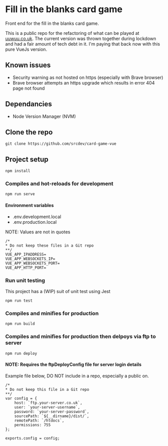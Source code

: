 # Fill in the blanks card game
Front end for the fill in the blanks card game.

This is a public repo for the refactoring of what can be played at [uuwuu.co.uk](http://uuwuu.co.uk).
The current version was thrown together during lockdown and had a fair amount of tech debt in it. I'm paying that back now with this pure VueJs version.

## Known issues
* Security warning as not hosted on https (especially with Brave browser)
* Brave browser attempts an https upgrade which results in error 404 page not found

## Dependancies
* Node Version Manager (NVM)

## Clone the repo
```
git clone https://github.com/srcdev/card-game-vue
```

## Project setup
```
npm install
```

### Compiles and hot-reloads for development
```
npm run serve
```
#### Environment variables

* .env.development.local
* .env.production.local

NOTE: Values are not in quotes
```
/*
* Do not keep these files in a Git repo
**/
VUE_APP_IPADDRESS=
VUE_APP_WEBSOCKETS_IP=
VUE_APP_WEBSOCKETS_PORT=
VUE_APP_HTTP_PORT=
```

### Run unit testing
This project has a (WIP) suit of unit test using Jest
```
npm run test
```

### Compiles and minifies for production
```
npm run build
```
### Compiles and minifies for production then delpoys via ftp to server
```
npm run deploy
```
#### NOTE: Requires the ftpDeployConfig file for server login details
Example file below, DO NOT include in a repo, especially a public on.
```
/*
* Do not keep this file in a Git repo
**/
var config = {
    host: `ftp.your-server.co.uk`,
    user: `your-server-username`,
    password: `your-server-password`,
    sourcePath: `${__dirname}/dist/`,
    remotePath: `/htdocs`,
    permissions: 755
};

exports.config = config;
```
